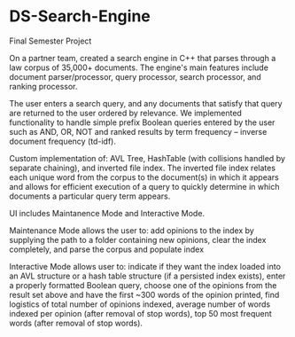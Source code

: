 # DS-Search-Engine
Final Semester Project

On a partner team, created a search engine in C++ that parses through a law corpus of 35,000+ documents. 
The engine's main features include document parser/processor, query processor, search processor, and ranking processor.

The user enters a search query, and any documents that satisfy that query are returned to the user ordered by relevance.
We implemented functionality to handle simple prefix Boolean queries entered by the user such as AND, OR, NOT and ranked results by term frequency – inverse document frequency (td-idf).


Custom implementation of:
AVL Tree, HashTable (with collisions handled by separate chaining), and inverted file index.
The inverted file index relates each unique word from the corpus to the document(s) in which it appears and allows for efficient execution of a query to quickly determine in which documents a particular query term appears.


UI includes Maintanence Mode and Interactive Mode.

Maintenance Mode allows the user to: add opinions to the index by supplying the path to a folder containing new opinions, clear the index completely, and parse the corpus and populate index

Interactive Mode allows user to: indicate if they want the index loaded into an AVL structure or a hash table structure (if a persisted index exists), enter a properly formatted Boolean query, choose one of the opinions from the result set above and have the first ~300 words of the opinion printed, find logistics of total number of opinions indexed, average number of words indexed per opinion (after removal of stop words), top 50 most frequent words (after removal of stop words).

